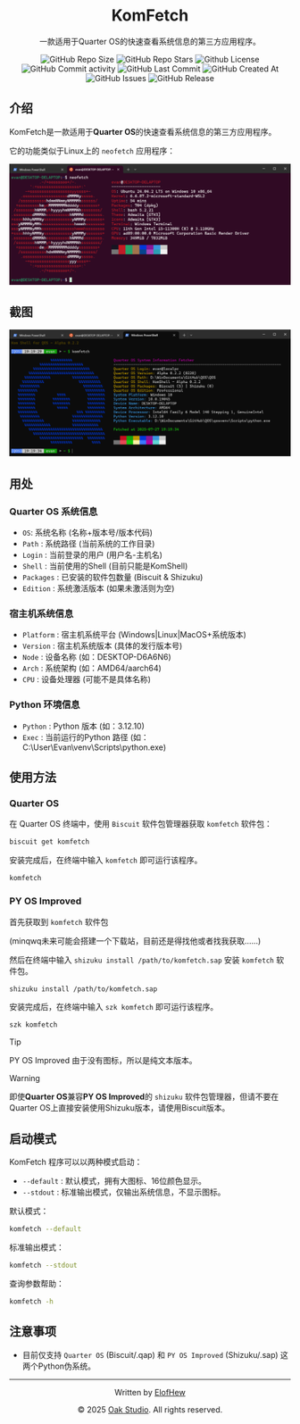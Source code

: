 <div align="center">

# KomFetch

一款适用于Quarter OS的快速查看系统信息的第三方应用程序。

![GitHub Repo Size](https://img.shields.io/github/repo-size/ElofHew/komfetch)
![GitHub Repo Stars](https://img.shields.io/github/stars/ElofHew/komfetch?style=flat)
![Github License](https://img.shields.io/github/license/ElofHew/komfetch?style=flat)
![GitHub Commit activity](https://img.shields.io/github/commit-activity/t/ElofHew/komfetch)
![GitHub Last Commit](https://img.shields.io/github/last-commit/ElofHew/komfetch)
![GitHub Created At](https://img.shields.io/github/created-at/ElofHew/komfetch)
![GitHub Issues](https://img.shields.io/github/issues/ElofHew/komfetch)
![GitHub Release](https://img.shields.io/github/v/release/ElofHew/komfetch)

</div>

## 介绍

KomFetch是一款适用于**Quarter OS**的快速查看系统信息的第三方应用程序。

它的功能类似于Linux上的 `neofetch` 应用程序：

![neofetch截图](img/neofetch.png)

## 截图

![KomFetch截图](img/komfetch.png)

## 用处

### Quarter OS 系统信息

- `OS`: 系统名称 (名称+版本号/版本代码)
- `Path` : 系统路径 (当前系统的工作目录)
- `Login` : 当前登录的用户 (用户名-主机名)
- `Shell` : 当前使用的Shell (目前只能是KomShell)
- `Packages` : 已安装的软件包数量 (Biscuit & Shizuku)
- `Edition` : 系统激活版本 (如果未激活则为空)

### 宿主机系统信息

- `Platform` : 宿主机系统平台 (Windows|Linux|MacOS+系统版本)
- `Version` : 宿主机系统版本 (具体的发行版本号)
- `Node` : 设备名称 (如：DESKTOP-D6A6N6)
- `Arch` : 系统架构 (如：AMD64/aarch64)
- `CPU` : 设备处理器 (可能不是具体名称)

### Python 环境信息

- `Python` : Python 版本 (如：3.12.10)
- `Exec` : 当前运行的Python 路径 (如：C:\User\Evan\venv\Scripts\python.exe)

## 使用方法

### Quarter OS

在 Quarter OS 终端中，使用 `Biscuit` 软件包管理器获取 `komfetch` 软件包：

```bash
biscuit get komfetch
```

安装完成后，在终端中输入 `komfetch` 即可运行该程序。

```bash
komfetch
```

### PY OS Improved

首先获取到 `komfetch` 软件包

(minqwq未来可能会搭建一个下载站，目前还是得找他或者找我获取……)

然后在终端中输入 `shizuku install /path/to/komfetch.sap` 安装 `komfetch` 软件包。

```bash
shizuku install /path/to/komfetch.sap
```

安装完成后，在终端中输入 `szk komfetch` 即可运行该程序。

```bash
szk komfetch
```

> [!TIP]
> PY OS Improved 由于没有图标，所以是纯文本版本。

> [!WARNING]
> 即使**Quarter OS**兼容**PY OS Improved**的 `shizuku` 软件包管理器，但请不要在Quarter OS上直接安装使用Shizuku版本，请使用Biscuit版本。

## 启动模式

KomFetch 程序可以以两种模式启动：

- `--default` : 默认模式，拥有大图标、16位颜色显示。
- `--stdout` : 标准输出模式，仅输出系统信息，不显示图标。

默认模式：

```bash
komfetch --default
```

标准输出模式：

```bash
komfetch --stdout
```

查询参数帮助：

```bash
komfetch -h
```

## 注意事项

- 目前仅支持 `Quarter OS` (Biscuit/.qap) 和 `PY OS Improved` (Shizuku/.sap) 这两个Python伪系统。

---

<div align="center">

Written by [ElofHew](https://github.com/ElofHew)

&copy; 2025 [Oak Studio](https://os.drevan.xyz/). All rights reserved.

</div>